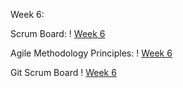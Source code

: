 Week 6: 

Scrum Board: 
! [Week 6](https://cdn.discordapp.com/attachments/702253958688800840/1023672308893749278/Screen_Shot_2022-09-25_at_12.06.10_PM.png)

Agile Methodology Principles: 
! [Week 6](https://cdn.discordapp.com/attachments/702253958688800840/1023681774754222110/Screen_Shot_2022-09-25_at_12.43.58_PM.png)

Git Scrum Board
! [Week 6](https://github.com/users/clairehzhao/projects/1/views/1)
